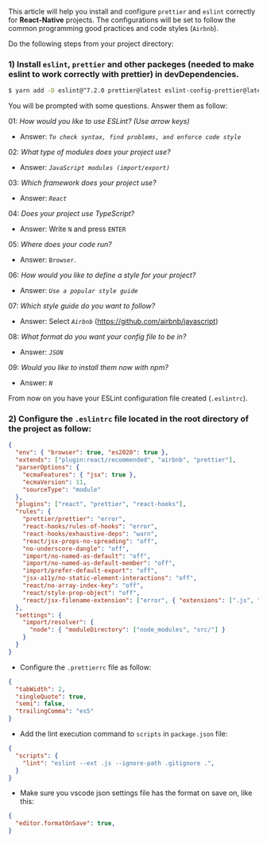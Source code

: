 This article will help you install and configure `prettier` and `eslint` correctly for **React-Native** projects. The configurations will be set to follow the common programming good practices and code styles (`Airbnb`).

Do the following steps from your project directory:

### 1) Install `eslint`, `prettier` and other packeges (needed to make eslint to work correctly with prettier) in devDependencies.

```bash
$ yarn add -D eslint@^7.2.0 prettier@latest eslint-config-prettier@latest eslint-plugin-prettier@latest eslint-plugin-react@^7.20.0 eslint-config-airbnb@latest eslint-plugin-import@^2.21.2 eslint-plugin-jsx-a11y@^6.3.0 eslint-plugin-react-hooks@^4 --save &&  ./node_modules/.bin/eslint --init
```

You will be prompted with some questions. Answer them as follow:

01: _How would you like to use ESLint? (Use arrow keys)_

- Answer: _`To check syntax, find problems, and enforce code style`_

02: _What type of modules does your project use?_

- Answer: _`JavaScript modules (import/export)`_

03: _Which framework does your project use?_

- Answer: _`React`_

04: _Does your project use TypeScript?_

- Answer: Write `N` and press `ENTER`

05: _Where does your code run?_

- Answer: `Browser`.

06: _How would you like to define a style for your project?_

- Answer: _`Use a popular style guide`_

07: _Which style guide do you want to follow?_

- Answer: Select _`Airbnb`_ (https://github.com/airbnb/javascript)

08: _What format do you want your config file to be in?_

- Answer: _`JSON`_

09: _Would you like to install them now with npm?_

- Answer: _`N`_

From now on you have your ESLint configuration file created (`.eslintrc`).

### 2) Configure the `.eslintrc` file located in the root directory of the project as follow:

```JSON
{
  "env": { "browser": true, "es2020": true },
  "extends": ["plugin:react/recommended", "airbnb", "prettier"],
  "parserOptions": {
    "ecmaFeatures": { "jsx": true },
    "ecmaVersion": 11,
    "sourceType": "module"
  },
  "plugins": ["react", "prettier", "react-hooks"],
  "rules": {
    "prettier/prettier": "error",
    "react-hooks/rules-of-hooks": "error",
    "react-hooks/exhaustive-deps": "warn",
    "react/jsx-props-no-spreading": "off",
    "no-underscore-dangle": "off",
    "import/no-named-as-default": "off",
    "import/no-named-as-default-member": "off",
    "import/prefer-default-export": "off",
    "jsx-a11y/no-static-element-interactions": "off",
    "react/no-array-index-key": "off",
    "react/style-prop-object": "off",
    "react/jsx-filename-extension": ["error", { "extensions": [".js", ".jsx"] }]
  },
  "settings": {
    "import/resolver": {
      "node": { "moduleDirectory": ["node_modules", "src/"] }
    }
  }
}

```

- Configure the `.prettierrc` file as follow:

```JSON
{
  "tabWidth": 2,
  "singleQuote": true,
  "semi": false,
  "trailingComma": "es5"
}
```

- Add the lint execution command to `scripts` in `package.json` file:

```JSON
{
  "scripts": {
    "lint": "eslint --ext .js --ignore-path .gitignore .",
  }
}
```

- Make sure you vscode json settings file has the format on save on, like this:

```JSON
{
  "editor.formatOnSave": true,
}
```
